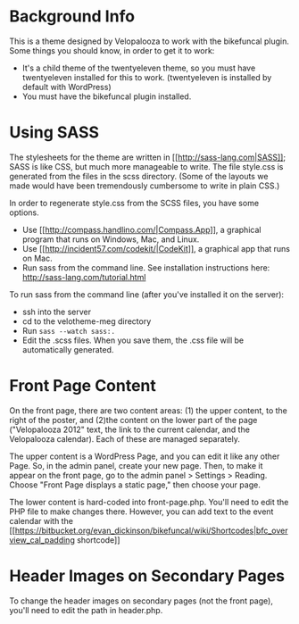# Background Info
This is a theme designed by Velopalooza to work with the bikefuncal plugin. Some things you should know, in order to get it to work:

* It's a child theme of the twentyeleven theme, so you must have twentyeleven installed for this to work. (twentyeleven is installed by default with WordPress)
* You must have the bikefuncal plugin installed.

# Using SASS
The stylesheets for the theme are written in [[http://sass-lang.com|SASS]]; SASS is like CSS, but much more manageable to write. The file style.css is generated from the files in the scss directory. (Some of the layouts we made would have been tremendously cumbersome to write in plain CSS.)

In order to regenerate style.css from the SCSS files, you have some options.

* Use [[http://compass.handlino.com/|Compass.App]], a graphical program that runs on Windows, Mac, and Linux.
* Use [[http://incident57.com/codekit/|CodeKit]], a graphical app that runs on Mac.
* Run sass from the command line. See installation instructions here: http://sass-lang.com/tutorial.html

To run sass from the command line (after you've installed it on the server):
* ssh into the server
* cd to the velotheme-meg directory
* Run `sass --watch sass:.`
* Edit the .scss files. When you save them, the .css file will be automatically generated.

# Front Page Content
On the front page, there are two content areas: (1) the upper content, to the right of the poster, and (2)the content on the lower part of the page ("Velopalooza 2012" text, the link to the current calendar, and the Velopalooza calendar). Each of these are managed separately.

The upper content is a WordPress Page, and you can edit it like any other Page. So, in the admin panel, create your new page. Then, to make it appear on the front page, go to the admin panel > Settings > Reading. Choose "Front Page displays a static page," then choose your page.

The lower content is hard-coded into front-page.php. You'll need to edit the PHP file to make changes there. However, you can add text to the event calendar with the [[https://bitbucket.org/evan_dickinson/bikefuncal/wiki/Shortcodes|bfc_overview_cal_padding shortcode]]

# Header Images on Secondary Pages
To change the header images on secondary pages (not the front page), you'll need to edit the path in header.php.
